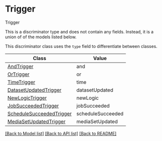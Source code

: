 # Trigger

Trigger

This is a discriminator type and does not contain any fields. Instead, it is a union
of of the models listed below.

This discriminator class uses the `type` field to differentiate between classes.

| Class | Value
| ------------ | -------------
[AndTrigger](AndTrigger.md) | and
[OrTrigger](OrTrigger.md) | or
[TimeTrigger](TimeTrigger.md) | time
[DatasetUpdatedTrigger](DatasetUpdatedTrigger.md) | datasetUpdated
[NewLogicTrigger](NewLogicTrigger.md) | newLogic
[JobSucceededTrigger](JobSucceededTrigger.md) | jobSucceeded
[ScheduleSucceededTrigger](ScheduleSucceededTrigger.md) | scheduleSucceeded
[MediaSetUpdatedTrigger](MediaSetUpdatedTrigger.md) | mediaSetUpdated


[[Back to Model list]](../../README.md#models-v2-link) [[Back to API list]](../../README.md#documentation-for-api-endpoints) [[Back to README]](../../README.md)

